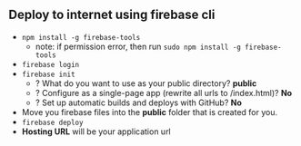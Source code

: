 ## Deploy to internet using firebase cli
* ```npm install -g firebase-tools```
  * note: if permission error, then run ```sudo npm install -g firebase-tools```
* ```firebase login```
* ```firebase init```
  * ? What do you want to use as your public directory? <strong>public</strong>
  * ? Configure as a single-page app (rewrite all urls to /index.html)? <strong>No</strong>
  * ? Set up automatic builds and deploys with GitHub? <strong>No</strong>
* Move you firebase files into the <strong>public</strong> folder that is created for you.
* ```firebase deploy```
* <strong>Hosting URL</strong> will be your application url
